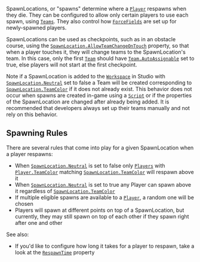 SpawnLocations, or "spawns" determine where a [`Player`](https://create.roblox.com/docs/reference/engine/classes/Player) respawns when
they die. They can be configured to allow only certain players to use each
spawn, using [`Teams`](https://create.roblox.com/docs/reference/engine/classes/Team). They also control how
[`ForceFields`](https://create.roblox.com/docs/reference/engine/classes/ForceField) are set up for newly-spawned players.

SpawnLocations can be used as checkpoints, such as in an obstacle course,
using the [`SpawnLocation.AllowTeamChangeOnTouch`](https://create.roblox.com/docs/reference/engine/classes/SpawnLocation#AllowTeamChangeOnTouch) property, so that when
a player touches it, they will change teams to the SpawnLocation's team. In
this case, only the first [`Team`](https://create.roblox.com/docs/reference/engine/classes/Team) should have [`Team.AutoAssignable`](https://create.roblox.com/docs/reference/engine/classes/Team#AutoAssignable)
set to true, else players will not start at the first checkpoint.

Note if a SpawnLocation is added to the [`Workspace`](https://create.roblox.com/docs/reference/engine/classes/Workspace) in Studio with
[`SpawnLocation.Neutral`](https://create.roblox.com/docs/reference/engine/classes/SpawnLocation#Neutral) set to false a Team will be created
corresponding to [`SpawnLocation.TeamColor`](https://create.roblox.com/docs/reference/engine/classes/SpawnLocation#TeamColor) if it does not already exist.
This behavior does not occur when spawns are created in-game using a
[`Script`](https://create.roblox.com/docs/reference/engine/classes/Script) or if the properties of the SpawnLocation are changed after
already being added. It is recommended that developers always set up their
teams manually and not rely on this behavior.
## Spawning Rules

There are several rules that come into play for a given SpawnLocation when a
player respawns:

- When [`SpawnLocation.Neutral`](https://create.roblox.com/docs/reference/engine/classes/SpawnLocation#Neutral) is set to false only
[`Players`](https://create.roblox.com/docs/reference/engine/classes/Player) with [`Player.TeamColor`](https://create.roblox.com/docs/reference/engine/classes/Player#TeamColor) matching
[`SpawnLocation.TeamColor`](https://create.roblox.com/docs/reference/engine/classes/SpawnLocation#TeamColor) will respawn above it
- When [`SpawnLocation.Neutral`](https://create.roblox.com/docs/reference/engine/classes/SpawnLocation#Neutral) is set to true any Player can spawn above
it regardless of [`SpawnLocation.TeamColor`](https://create.roblox.com/docs/reference/engine/classes/SpawnLocation#TeamColor)
- If multiple eligible spawns are available to a [`Player`](https://create.roblox.com/docs/reference/engine/classes/Player), a random one
will be chosen
- Players will spawn at different points on top of a SpawnLocation, but
currently, they may still spawn on top of each other if they spawn right
after one and other

See also:

- If you'd like to configure how long it takes for a player to respawn, take a
look at the [`RespawnTime`](https://create.roblox.com/docs/reference/engine/classes/Players#RespawnTime) property